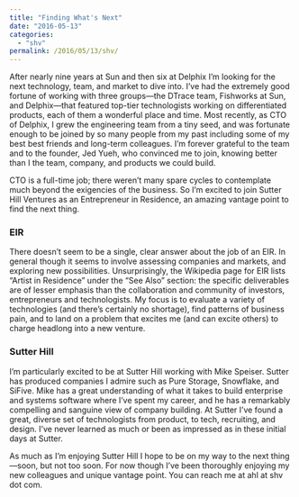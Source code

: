```yaml
---
title: "Finding What's Next"
date: "2016-05-13"
categories:
  - "shv"
permalink: /2016/05/13/shv/
---
```


After nearly nine years at Sun and then six at Delphix I’m looking for the next technology, team, and market to dive into. I’ve had the extremely good fortune of working with three groups—the DTrace team, Fishworks at Sun, and Delphix—that featured top-tier technologists working on differentiated products, each of them a wonderful place and time. Most recently, as CTO of Delphix, I grew the engineering team from a tiny seed, and was fortunate enough to be joined by so many people from my past including some of my best best friends and long-term colleagues. I’m forever grateful to the team and to the founder, Jed Yueh, who convinced me to join, knowing better than I the team, company, and products we could build.

CTO is a full-time job; there weren’t many spare cycles to contemplate much beyond the exigencies of the business. So I’m excited to join Sutter Hill Ventures as an Entrepreneur in Residence, an amazing vantage point to find the next thing.

### EIR

There doesn’t seem to be a single, clear answer about the job of an EIR. In general though it seems to involve assessing companies and markets, and exploring new possibilities. Unsurprisingly, the Wikipedia page for EIR lists “Artist in Residence” under the “See Also” section: the specific deliverables are of lesser emphasis than the collaboration and community of investors, entrepreneurs and technologists. My focus is to evaluate a variety of technologies (and there’s certainly no shortage), find patterns of business pain, and to land on a problem that excites me (and can excite others) to charge headlong into a new venture.

### Sutter Hill

I’m particularly excited to be at Sutter Hill working with Mike Speiser. Sutter has produced companies I admire such as Pure Storage, Snowflake, and SiFive. Mike has a great understanding of what it takes to build enterprise and systems software where I’ve spent my career, and he has a remarkably compelling and sanguine view of company building. At Sutter I’ve found a great, diverse set of technologists from product, to tech, recruiting, and design. I’ve never learned as much or been as impressed as in these initial days at Sutter.

As much as I’m enjoying Sutter Hill I hope to be on my way to the next thing—soon, but not too soon. For now though I’ve been thoroughly enjoying my new colleagues and unique vantage point. You can reach me at ahl at shv dot com.
